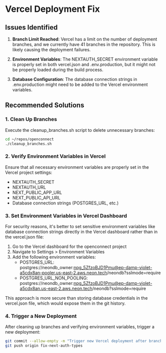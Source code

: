 # Vercel Deployment Fix

## Issues Identified

1. **Branch Limit Reached**: Vercel has a limit on the number of deployment branches, and we currently have 41 branches in the repository. This is likely causing the deployment failures.

2. **Environment Variables**: The NEXTAUTH_SECRET environment variable is properly set in both vercel.json and .env.production, but it might not be properly loaded during the build process.

3. **Database Configuration**: The database connection strings in .env.production might need to be added to the Vercel environment variables.

## Recommended Solutions

### 1. Clean Up Branches

Execute the cleanup_branches.sh script to delete unnecessary branches:
```bash
cd ~/repos/openconnect
./cleanup_branches.sh
```

### 2. Verify Environment Variables in Vercel

Ensure that all necessary environment variables are properly set in the Vercel project settings:
- NEXTAUTH_SECRET
- NEXTAUTH_URL
- NEXT_PUBLIC_APP_URL
- NEXT_PUBLIC_API_URL
- Database connection strings (POSTGRES_URL, etc.)

### 3. Set Environment Variables in Vercel Dashboard

For security reasons, it's better to set sensitive environment variables like database connection strings directly in the Vercel dashboard rather than in the vercel.json file:

1. Go to the Vercel dashboard for the openconnect project
2. Navigate to Settings > Environment Variables
3. Add the following environment variables:
   - POSTGRES_URL: postgres://neondb_owner:npg_5ZfzoBJD1Pmu@ep-damp-violet-a5cdx8an-pooler.us-east-2.aws.neon.tech/neondb?sslmode=require
   - POSTGRES_URL_NON_POOLING: postgres://neondb_owner:npg_5ZfzoBJD1Pmu@ep-damp-violet-a5cdx8an.us-east-2.aws.neon.tech/neondb?sslmode=require

This approach is more secure than storing database credentials in the vercel.json file, which would expose them in the git history.

### 4. Trigger a New Deployment

After cleaning up branches and verifying environment variables, trigger a new deployment:
```bash
git commit --allow-empty -m "Trigger new Vercel deployment after branch cleanup"
git push origin fix-next-auth-types
```
